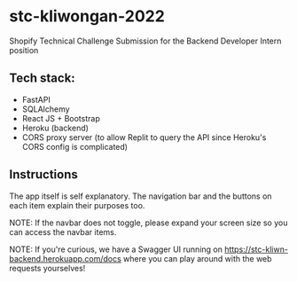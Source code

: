 # stc-kliwongan-2022
Shopify Technical Challenge Submission for the Backend Developer Intern position

## Tech stack:
- FastAPI
- SQLAlchemy
- React JS + Bootstrap
- Heroku (backend)
- CORS proxy server (to allow Replit to query the API since Heroku's CORS config is complicated)

## Instructions

The app itself is self explanatory. The navigation bar and the buttons on each item explain their purposes too.

NOTE: If the navbar does not toggle, please expand your screen size so you can access the navbar items.

NOTE: If you're curious, we have a Swagger UI running on
https://stc-kliwn-backend.herokuapp.com/docs where you can play around with the web requests yourselves!
